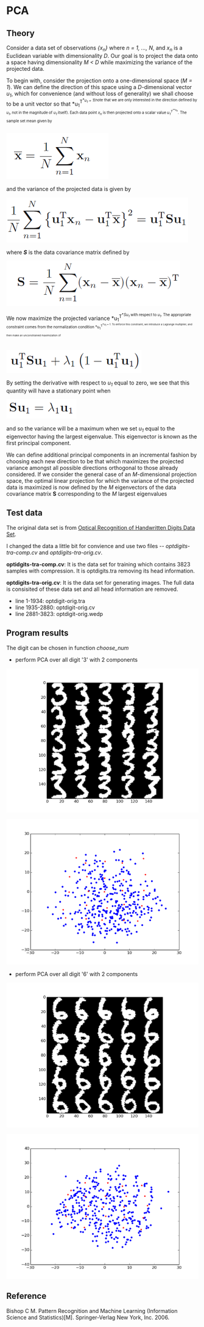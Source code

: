 # PCA

## Theory

Consider a data set of observations *{x<sub>n</sub>}* where *n = 1, ..., N*, and *x<sub>n</sub>* is a
Euclidean variable with dimensionality *D*. Our goal is to project the data onto a space having dimensionality *M &lt; D* while maximizing the variance of the projected data.

To begin with, consider the projection onto a one-dimensional space (*M = 1*). We can define the direction of this space using a *D*-dimensional vector *u<sub>1</sub>*, which for convenience (and without loss of generality) we shall choose to be a unit vector so that *u<sub>1</sub><sup>T<sup>**u<sub>1</sub> = 1*(note that we are only interested in the direction defined by *u<sub>1</sub>*, not in the magnitude of *u<sub>1</sub>* itself). Each data point *x<sub>n</sub>* is then projected onto a scalar value *u<sub>1</sub><sup>T<sup>**x<sub>n</sub>*. The sample set mean given by

![img](../imgs/hw2_t1.png)

and the variance of the projected data is given by

![img](../imgs/hw2_t2.png)

where ***S*** is the data covariance matrix defined by

![img](../imgs/hw2_t3.png)

We now maximize the projected variance *u<sub>1</sub><sup>T<sup>**Su<sub>1</sub>* with respect to *u<sub>1</sub>*. The appropriate constraint comes from the normalization condition *u<sub>1</sub><sup>T<sup>**u<sub>1</sub> = 1*. To enforce this constraint, we introduce a Lagrange multiplier, and then make an unconstrained maximization of

![img](../imgs/hw2_t4.png)

By setting the derivative with respect to *u<sub>1</sub>* equal to zero, we see that this quantity will have a stationary point when

![img](../imgs/hw2_t5.png)

and so the variance will be a maximum when we set *u<sub>1</sub>* equal to the eigenvector having the largest eigenvalue. This eigenvector is known as the first principal component.

We can define additional principal components in an incremental fashion by choosing each new direction to be that which maximizes the projected variance amongst all possible directions orthogonal to those already considered. If we consider the general case of an *M*-dimensional projection space, the optimal linear projection for which the variance of the projected data is maximized is now defined by the *M* eigenvectors of the data covariance matrix **S** corresponding to the *M* largest eigenvalues
## Test data

The original data set is from [Optical Recognition of Handwritten Digits Data Set](http://archive.ics.uci.edu/ml/datasets/Optical+Recognition+of+Handwritten+Digits).
 
I changed the data a little bit for convience and use two files -- *optdigits-tra-comp.cv* and *optdigits-tra-orig.cv*.

**optidgits-tra-comp.cv**: It is the data set for training  which contains 3823 samples with compression. It is optdigits.tra removing its head information.

**optdigits-tra-orig.cv**: It is the data set for generating images. The full data is consisited of these data set and all head information are removed.

 * line 1-1934: optdigit-orig.tra
 * line 1935-2880: optdigit-orig.cv
 * line 2881-3823: optdigit-orig.wedp




## Program results

The digit can be chosen in function *choose_num*

* perform PCA over all digit '3' with 2 components

![img](../imgs/hw2_3_i.png)

![img](../imgs/hw2_3_p.png)

* perform PCA over all digit '6' with 2 components

![img](../imgs/hw2_6_i.png)

![img](../imgs/hw2_6_p.png)


## Reference

Bishop C M. Pattern Recognition and Machine Learning (Information Science and Statistics)[M]. Springer-Verlag New York, Inc. 2006.